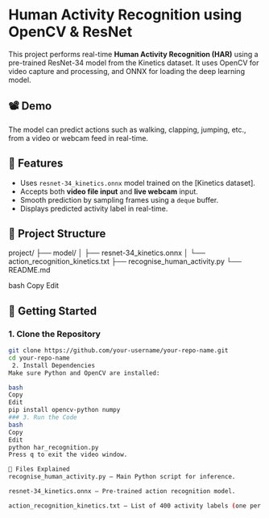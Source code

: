 # Human Activity Recognition using OpenCV & ResNet

This project performs real-time **Human Activity Recognition (HAR)** using a pre-trained ResNet-34 model from the Kinetics dataset. It uses OpenCV for video capture and processing, and ONNX for loading the deep learning model.

## 📽️ Demo
The model can predict actions such as walking, clapping, jumping, etc., from a video or webcam feed in real-time.

## 🔧 Features
- Uses `resnet-34_kinetics.onnx` model trained on the [Kinetics dataset].
- Accepts both **video file input** and **live webcam** input.
- Smooth prediction by sampling frames using a `deque` buffer.
- Displays predicted activity label in real-time.

## 📂 Project Structure

project/
├── model/
│ ├── resnet-34_kinetics.onnx
│ └── action_recognition_kinetics.txt
├── recognise_human_activity.py
└── README.md

bash
Copy
Edit

## 🚀 Getting Started

### 1. Clone the Repository
```bash
git clone https://github.com/your-username/your-repo-name.git
cd your-repo-name
 2. Install Dependencies
Make sure Python and OpenCV are installed:

bash
Copy
Edit
pip install opencv-python numpy
### 3. Run the Code
bash
Copy
Edit
python har_recognition.py
Press q to exit the video window.

📄 Files Explained
recognise_human_activity.py – Main Python script for inference.

resnet-34_kinetics.onnx – Pre-trained action recognition model.

action_recognition_kinetics.txt – List of 400 activity labels (one per line).

